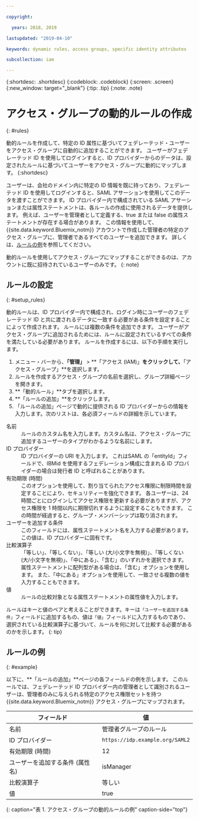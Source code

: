 ```yaml
---

copyright:

  years: 2018, 2019

lastupdated: "2019-04-10"

keywords: dynamic rules, access groups, specific identity attributes

subcollection: iam

---
```


{:shortdesc: .shortdesc}
{:codeblock: .codeblock}
{:screen: .screen}
{:new_window: target="_blank"}
{:tip: .tip}
{:note: .note}

# アクセス・グループの動的ルールの作成
{: #rules}

動的ルールを作成して、特定の ID 属性に基づいてフェデレーテッド・ユーザーをアクセス・グループに自動的に追加することができます。 ユーザーがフェデレーテッド ID を使用してログインすると、ID プロバイダーからのデータは、設定されたルールに基づいてユーザーをアクセス・グループに動的にマップします。
{:shortdesc}

ユーザーは、会社のドメイン内に特定の ID 情報を既に持っており、フェデレーテッド ID を使用してログインすると、SAML アサーションを使用してこのデータを渡すことができます。 ID プロバイダー内で構成されている SAML アサーションまたは属性ステートメントは、各ルールの作成に使用されるデータを提供します。 例えば、ユーザーを管理者として定義する、true または false の属性ステートメントが存在する場合があります。 この情報を使用して、{{site.data.keyword.Bluemix_notm}} アカウントで作成した管理者の特定のアクセス・グループに、管理者であるすべてのユーザーを追加できます。 詳しくは、[ルールの例](/docs/iam?topic=iam-rules#example)を参照してください。

動的ルールを使用してアクセス・グループにマップすることができるのは、アカウントに既に招待されているユーザーのみです。
{: note}

## ルールの設定
{: #setup_rules}

動的ルールは、ID プロバイダー内で構成され、ログイン時にユーザーのフェデレーテッド ID と共に渡されるデータに一致する必要がある条件を設定することによって作成されます。 ルールには複数の条件を追加できます。 ユーザーがアクセス・グループに追加されるためには、ルールに設定されているすべての条件を満たしている必要があります。
ルールを作成するには、以下の手順を実行します。

1. メニュー・バーから、**「管理」** &gt; **「アクセス (IAM)」**をクリックして、**「アクセス・グループ」**を選択します。
2. ルールを作成するアクセス・グループの名前を選択し、グループ詳細ページを開きます。
3. **「動的ルール」**タブを選択します。
4. **「ルールの追加」**をクリックします。
5. 「ルールの追加」ページで動的に提供される ID プロバイダーからの情報を入力します。次のリストは、各必須フィールドの詳細を示しています。

<dl>
<dt>名前</dt>
<dd>ルールのカスタム名を入力します。カスタム名は、アクセス・グループに追加するユーザーのタイプがわかるような名前にします。</dd>
<dt>ID プロバイダー</dt>
<dd>ID プロバイダーの URI を入力します。 これはSAML の「entityId」フィールドで、IBMid を使用するフェデレーション構成に含まれる ID プロバイダーの場合は発行者 ID と呼ばれることがあります。</dd>
<dt>有効期限 (時間)</dt>
<dd>このオプションを使用して、割り当てられたアクセス権限に制限時間を設定することにより、セキュリティーを強化できます。 各ユーザーは、24 時間ごとにログインしてアクセス権限を更新する必要がありますが、アクセス権限を 1 時間以内に期限切れするように設定することもできます。 この時間が経過すると、グループ・メンバーシップは取り消されます。</dd>
<dt>ユーザーを追加する条件</dt>
<dd>このフィールドには、属性ステートメント名を入力する必要があります。 この値は、ID プロバイダーに固有です。</dd>
<dt>比較演算子</dt>
<dd>「等しい」、「等しくない」、「等しい (大/小文字を無視)」、「等しくない (大/小文字を無視)」、「中にある」、「含む」のいずれかを選択できます。 属性ステートメントに配列型がある場合は、「含む」オプションを使用します。 また、「中にある」オプションを使用して、一致させる複数の値を入力することもできます。</dd>
<dt>値</dt>
<dd>ルールの比較対象となる属性ステートメントの属性値を入力します。</dd>
</dl>

ルールはキーと値のペアと考えることができます。キーは`「ユーザーを追加する条件」`フィールドに追加するもの、値は`「値」`フィールドに入力するものであり、選択されている比較演算子に基づいて、ルールを何に対して比較する必要があるのかを示します。
{: tip}

## ルールの例
{: #example}

以下に、**「ルールの追加」**ページの各フィールドの例を示します。 このルールでは、フェデレーテッド ID プロバイダー内の管理者として識別されるユーザーは、管理者のみに与えられる特定のアクセス権限セットを持つ {{site.data.keyword.Bluemix_notm}} アクセス・グループにマップされます。

| フィールド | 値 |
|----------|---------|
| 名前 | 管理者グループのルール |
| ID プロバイダー | `https://idp.example.org/SAML2` |
| 有効期限 (時間) | 12 |
| ユーザーを追加する条件 (属性名) | isManager |
| 比較演算子 | 等しい  |
| 値 |  true |
{: caption="表 1. アクセス・グループの動的ルールの例" caption-side="top"}
